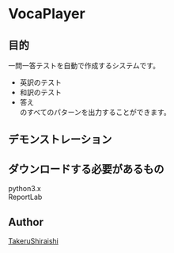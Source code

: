 VocaPlayer
====

## 目的

一問一答テストを自動で作成するシステムです。 
- 英訳のテスト 
- 和訳のテスト 
- 答え  
のすべてのパターンを出力することができます。

## デモンストレーション

## ダウンロードする必要があるもの
python3.x  
ReportLab

## Author

[TakeruShiraishi](https://github.com/TakeruShiraishi)
